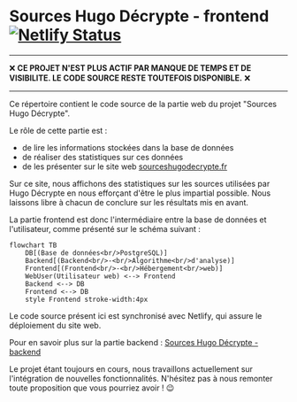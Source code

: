 # Sources Hugo Décrypte - frontend [![Netlify Status](https://api.netlify.com/api/v1/badges/ea7cb257-0b11-4ba6-829e-a736057a3f35/deploy-status)](https://app.netlify.com/sites/sourceshugodecrypte/deploys)

---

:x: **CE PROJET N'EST PLUS ACTIF PAR MANQUE DE TEMPS ET DE VISIBILITE. LE CODE SOURCE RESTE TOUTEFOIS DISPONIBLE.** :x:

---

Ce répertoire contient le code source de la partie web du projet "Sources Hugo Décrypte".

Le rôle de cette partie est :
- de lire les informations stockées dans la base de données
- de réaliser des statistiques sur ces données
- de les présenter sur le site web [sourceshugodecrypte.fr](https://sourceshugodecrypte.fr)

Sur ce site, nous affichons des statistiques sur les sources utilisées par Hugo Décrypte en nous efforçant d'être le plus impartial possible. Nous laissons libre à chacun de conclure sur les résultats mis en avant.

La partie frontend est donc l'intermédiaire entre la base de données et l'utilisateur, comme présenté sur le schéma suivant :

```mermaid
flowchart TB
    DB[(Base de données<br/>PostgreSQL)]
    Backend[(Backend<br/>-<br/>Algorithme<br/>d'analyse)]
    Frontend[(Frontend<br/>-<br/>Hébergement<br/>web)]
    WebUser(Utilisateur web) <--> Frontend
    Backend <--> DB
    Frontend <--> DB
    style Frontend stroke-width:4px
```

Le code source présent ici est synchronisé avec Netlify, qui assure le déploiement du site web.

Pour en savoir plus sur la partie backend : [Sources Hugo Décrypte - backend](https://github.com/Sources-Hugo-Decrypte/sources-hugo-decrypte-backend#readme)

Le projet étant toujours en cours, nous travaillons actuellement sur l'intégration de nouvelles fonctionnalités. N'hésitez pas à nous remonter toute proposition que vous pourriez avoir ! 😉
